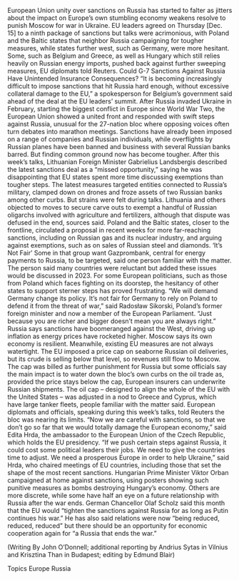 European Union unity over sanctions on Russia has started to falter as jitters about the impact on Europe’s own stumbling economy weakens resolve to punish Moscow for war in Ukraine.
EU leaders agreed on Thursday [Dec. 15] to a ninth package of sanctions but talks were acrimonious, with Poland and the Baltic states that neighbor Russia campaigning for tougher measures, while states further west, such as Germany, were more hesitant.
Some, such as Belgium and Greece, as well as Hungary which still relies heavily on Russian energy imports, pushed back against further sweeping measures, EU diplomats told Reuters.
Could G-7 Sanctions Against Russia Have Unintended Insurance Consequences?
“It is becoming increasingly difficult to impose sanctions that hit Russia hard enough, without excessive collateral damage to the EU,” a spokesperson for Belgium’s government said ahead of the deal at the EU leaders’ summit.
After Russia invaded Ukraine in February, starting the biggest conflict in Europe since World War Two, the European Union showed a united front and responded with swift steps against Russia, unusual for the 27-nation bloc where opposing voices often turn debates into marathon meetings.
Sanctions have already been imposed on a range of companies and Russian individuals, while overflights by Russian planes have been banned and business with several Russian banks barred.
But finding common ground now has become tougher.
After this week’s talks, Lithuanian Foreign Minister Gabrielius Landsbergis described the latest sanctions deal as a “missed opportunity,” saying he was disappointing that EU states spent more time discussing exemptions than tougher steps.
The latest measures targeted entities connected to Russia’s military, clamped down on drones and froze assets of two Russian banks among other curbs.
But strains were felt during talks. Lithuania and others objected to moves to secure carve outs to exempt a handful of Russian oligarchs involved with agriculture and fertilizers, although that dispute was defused in the end, sources said.
Poland and the Baltic states, closer to the frontline, circulated a proposal in recent weeks for more far-reaching sanctions, including on Russian gas and its nuclear industry, and arguing against exemptions, such as on sales of Russian steel and diamonds.
‘It’s Not Fair’
Some in that group want Gazprombank, central for energy payments to Russia, to be targeted, said one person familiar with the matter. The person said many countries were reluctant but added these issues would be discussed in 2023.
For some European politicians, such as those from Poland which faces fighting on its doorstep, the hesitancy of other states to support sterner steps has proved frustrating.
“We will demand Germany change its policy. It’s not fair for Germany to rely on Poland to defend it from the threat of war,” said Radosław Sikorski, Poland’s former foreign minister and now a member of the European Parliament. “Just because you are richer and bigger doesn’t mean you are always right.”
Russia says sanctions have boomeranged against the West, driving up inflation as energy prices have rocketed higher. Moscow says its own economy is resilient.
Meanwhile, existing EU measures are not always watertight. The EU imposed a price cap on seaborne Russian oil deliveries, but its crude is selling below that level, so revenues still flow to Moscow.
The cap was billed as further punishment for Russia but some officials say the main impact is to water down the bloc’s own curbs on the oil trade as, provided the price stays below the cap, European insurers can underwrite Russian shipments.
The oil cap – designed to align the whole of the EU with the United States – was adjusted in a nod to Greece and Cyprus, which have large tanker fleets, people familiar with the matter said.
European diplomats and officials, speaking during this week’s talks, told Reuters the bloc was nearing its limits.
“Now we are careful with sanctions, so that we don’t go so far that we would totally damage the European economy,” said Edita Hrda, the ambassador to the European Union of the Czech Republic, which holds the EU presidency.
“If we push certain steps against Russia, it could cost some political leaders their jobs. We need to give the countries time to adjust. We need a prosperous Europe in order to help Ukraine,” said Hrda, who chaired meetings of EU countries, including those that set the shape of the most recent sanctions.
Hungarian Prime Minister Viktor Orban campaigned at home against sanctions, using posters showing such punitive measures as bombs destroying Hungary’s economy.
Others are more discrete, while some have half an eye on a future relationship with Russia after the war ends.
German Chancellor Olaf Scholz said this month that the EU would “tighten the sanctions against Russia for as long as Putin continues his war.”
He has also said relations were now “being reduced, reduced, reduced” but there should be an opportunity for economic cooperation again for “a Russia that ends the war.”



(Writing By John O’Donnell; additional reporting by Andrius Sytas in Vilnius and Krisztina Than in Budapest; editing by Edmund Blair)

Topics
Europe
Russia
